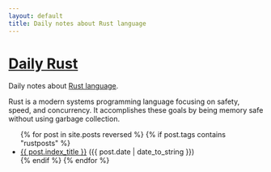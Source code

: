 ```yaml
---
layout: default
title: Daily notes about Rust language
---
```


# [Daily Rust](http://daily-rust.github.io)

Daily notes about [Rust language](https://www.rust-lang.org).

Rust is a modern systems programming language focusing on safety, speed, and concurrency. It accomplishes these goals by being memory safe without using garbage collection.

<ul class="posts">
  {% for post in site.posts reversed %}
    {% if post.tags contains "rustposts" %}
    <li><a href="{{ BASE_PATH }}{{ post.url }}">{{ post.index_title }}</a> ({{ post.date | date_to_string }})</li>
    {% endif %}
  {% endfor %}
</ul>
